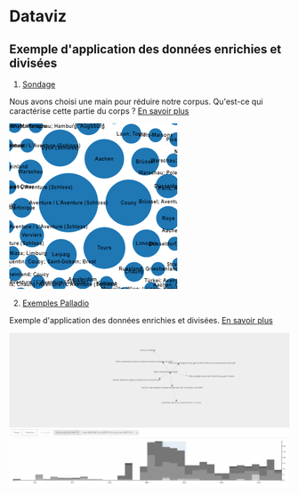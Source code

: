 # Dataviz
## Exemple d'application des données enrichies et divisées

1. [Sondage](https://github.com/ElodieXVI/Datathon-Constance-de-Salm/blob/main/5.dataviz/sondage.md)

Nous avons choisi une main pour réduire notre corpus. Qu'est-ce qui caractérise cette partie du corps ? [En savoir plus](https://github.com/ElodieXVI/Datathon-Constance-de-Salm/blob/main/5.dataviz/sondage.md)

![lieux](zentrale%20orte%201main.PNG)

2. [Exemples Palladio](https://github.com/ElodieXVI/Datathon-Constance-de-Salm/blob/main/5.dataviz/palladio.md)

Exemple d'application des données enrichies et divisées. [En savoir plus](https://github.com/ElodieXVI/Datathon-Constance-de-Salm/blob/main/5.dataviz/palladio.md)

![reseau](reseau%20corpus%20sélectionné%20-%20focalisation%20temporelle%20en%20fonction%20de%20la%20quantité%20-%20resultat%20principalement%20frère%20et%20avocat.PNG)

